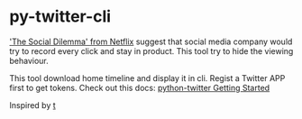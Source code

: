 # py-twitter-cli

['The Social Dilemma' from Netflix](https://www.netflix.com/title/81254224) suggest that social media company would try to record every click and stay in product. This tool try to hide the viewing behaviour.

This tool download home timeline and display it in cli. Regist a Twitter APP first to get tokens. Check out this docs: [python-twitter Getting Started](https://python-twitter.readthedocs.io/en/latest/getting_started.html)

Inspired by [t](https://github.com/sferik/t) 
